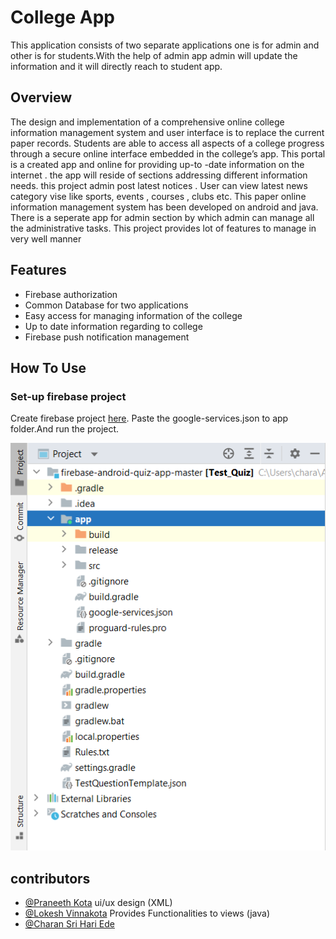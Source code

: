 
# College App

This application consists of two separate applications one is for admin and other is for students.With the help of admin app admin will update the information and it will directly reach to student app.


## Overview

The design and implementation of a comprehensive online college
information management system and user interface is to replace the current
paper records. Students are able to access all aspects of a college progress
through a secure online interface embedded in the college’s app. This portal
is a created app and online for providing up-to -date information on the
internet . the app will reside of sections addressing different information
needs. this project admin post latest notices . User can view latest news
category vise like sports, events , courses , clubs etc. This paper online
information management system has been developed on android and java.
There is a seperate app for admin section by which admin can manage all the
administrative tasks. This project provides lot of features to manage in very
well manner
## Features

- Firebase authorization
- Common Database for two applications
- Easy access for managing information of the college
- Up to date information regarding to college
- Firebase push notification management


## How To Use
### Set-up firebase project
Create firebase project [here](https://console.firebase.google.com/). Paste the google-services.json to app folder.And run the project.

![ss22](https://github.com/charan-srihari-ede/Quizzer/blob/main/screenshots/ss22.png)



## contributors

- [@Praneeth Kota](https://www.github.com/praneethkota)
  ui/ux design (XML)
- [@Lokesh Vinnakota](https://www.github.com/Loki0510)
  Provides Functionalities to views (java)
- [@Charan Sri Hari Ede](https://www.github.com/charan-srihari-ede)
  

